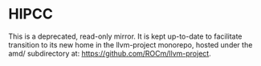 # HIPCC

This is a deprecated, read-only mirror. It is kept up-to-date to facilitate transition to its new home in the llvm-project monorepo, hosted under the amd/ subdirectory at: https://github.com/ROCm/llvm-project.
